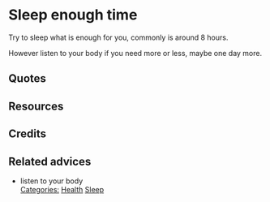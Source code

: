 # Sleep enough time

Try to sleep what is enough for you, commonly is around 8 hours.

However listen to your body if you need more or less, maybe one day more.

## Quotes

## Resources

## Credits

## Related advices

- listen to your body
<br/>[Categories:](../Categories/index.md) [Health](../Categories/Health.md) [Sleep](../Categories/Sleep.md)